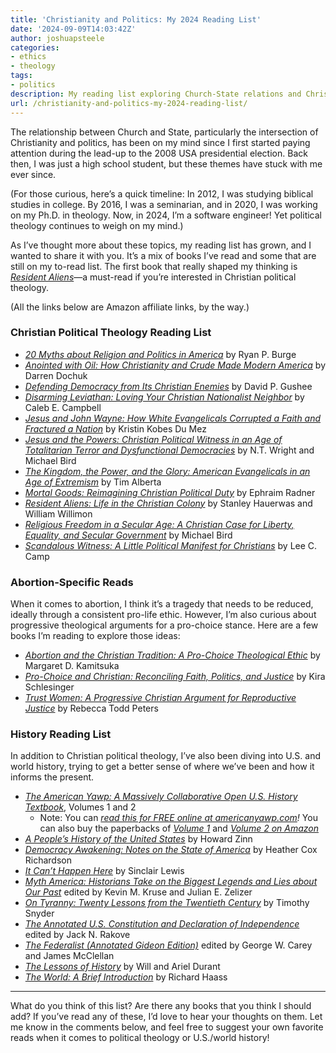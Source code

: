 ```yaml
---
title: 'Christianity and Politics: My 2024 Reading List'
date: '2024-09-09T14:03:42Z'
author: joshuapsteele
categories:
- ethics
- theology
tags:
- politics
description: My reading list exploring Church-State relations and Christian political engagement, from high school curiosity to 2024 concerns.
url: /christianity-and-politics-my-2024-reading-list/
---
```

The relationship between Church and State, particularly the intersection of Christianity and politics, has been on my mind since I first started paying attention during the lead-up to the 2008 USA presidential election. Back then, I was just a high school student, but these themes have stuck with me ever since.

(For those curious, here’s a quick timeline: In 2012, I was studying biblical studies in college. By 2016, I was a seminarian, and in 2020, I was working on my Ph.D. in theology. Now, in 2024, I’m a software engineer! Yet political theology continues to weigh on my mind.)

As I’ve thought more about these topics, my reading list has grown, and I wanted to share it with you. It’s a mix of books I’ve read and some that are still on my to-read list. The first book that really shaped my thinking is *[Resident Aliens](https://amzn.to/43msglF)*—a must-read if you’re interested in Christian political theology.

(All the links below are Amazon affiliate links, by the way.)

### Christian Political Theology Reading List

- *[20 Myths about Religion and Politics in America](https://amzn.to/4ebfuLH)* by Ryan P. Burge
- *[Anointed with Oil: How Christianity and Crude Made Modern America](https://amzn.to/3zeJSW6)* by Darren Dochuk
- *[Defending Democracy from Its Christian Enemies](https://amzn.to/3MBkjSj)* by David P. Gushee
- *[Disarming Leviathan: Loving Your Christian Nationalist Neighbor](https://amzn.to/4eikNIy)* by Caleb E. Campbell
- *[Jesus and John Wayne: How White Evangelicals Corrupted a Faith and Fractured a Nation](https://amzn.to/3ZcuPqx)* by Kristin Kobes Du Mez
- *[Jesus and the Powers: Christian Political Witness in an Age of Totalitarian Terror and Dysfunctional Democracies](https://amzn.to/49YDBLu)* by N.T. Wright and Michael Bird
- *[The Kingdom, the Power, and the Glory: American Evangelicals in an Age of Extremism](https://amzn.to/3Xi9ysL)* by Tim Alberta
- *[Mortal Goods: Reimagining Christian Political Duty](https://amzn.to/4d0kr8o)* by Ephraim Radner
- *[Resident Aliens: Life in the Christian Colony](https://amzn.to/43msglF)* by Stanley Hauerwas and William Willimon
- *[Religious Freedom in a Secular Age: A Christian Case for Liberty, Equality, and Secular Government](https://amzn.to/4a3XVdU)* by Michael Bird
- *[Scandalous Witness: A Little Political Manifest for Christians](https://amzn.to/47n9RaE)* by Lee C. Camp

### Abortion-Specific Reads

When it comes to abortion, I think it’s a tragedy that needs to be reduced, ideally through a consistent pro-life ethic. However, I’m also curious about progressive theological arguments for a pro-choice stance. Here are a few books I’m reading to explore those ideas:

- *[Abortion and the Christian Tradition: A Pro-Choice Theological Ethic](https://amzn.to/4eh6V1f)* by Margaret D. Kamitsuka
- *[Pro-Choice and Christian: Reconciling Faith, Politics, and Justice](https://amzn.to/3Xh0lkt)* by Kira Schlesinger
- *[Trust Women: A Progressive Christian Argument for Reproductive Justice](https://amzn.to/3XmUCcW)* by Rebecca Todd Peters

### History Reading List

In addition to Christian political theology, I’ve also been diving into U.S. and world history, trying to get a better sense of where we’ve been and how it informs the present.

- *[The American Yawp: A Massively Collaborative Open U.S. History Textbook](http://www.americanyawp.com/)*, Volumes 1 and 2 
    - Note: You can *[read this for FREE online at americanyawp.com](http://www.americanyawp.com/)!* You can also buy the paperbacks of *[Volume 1](https://amzn.to/4dUWuRd)* and *[Volume 2 on Amazon](https://amzn.to/3XhFnSK)*
- *[A People’s History of the United States](https://amzn.to/3zkBS5N)* by Howard Zinn
- *[Democracy Awakening: Notes on the State of America](https://amzn.to/47isVqo)* by Heather Cox Richardson
- *[It Can’t Happen Here](https://amzn.to/3XzBdXD)* by Sinclair Lewis
- *[Myth America: Historians Take on the Biggest Legends and Lies about Our Past](https://amzn.to/4d1KXyl)* edited by Kevin M. Kruse and Julian E. Zelizer
- *[On Tyranny: Twenty Lessons from the Twentieth Century](https://amzn.to/3XgZr7z)* by Timothy Snyder
- *[The Annotated U.S. Constitution and Declaration of Independence](https://amzn.to/47jfG8M)* edited by Jack N. Rakove
- *[The Federalist (Annotated Gideon Edition)](https://amzn.to/3AZ1tC0)* edited by George W. Carey and James McClellan
- *[The Lessons of History](https://amzn.to/4d0D3FB)* by Will and Ariel Durant
- *[The World: A Brief Introduction](https://amzn.to/3zg1j8H)* by Richard Haass

---

What do you think of this list? Are there any books that you think I should add? If you’ve read any of these, I’d love to hear your thoughts on them. Let me know in the comments below, and feel free to suggest your own favorite reads when it comes to political theology or U.S./world history!